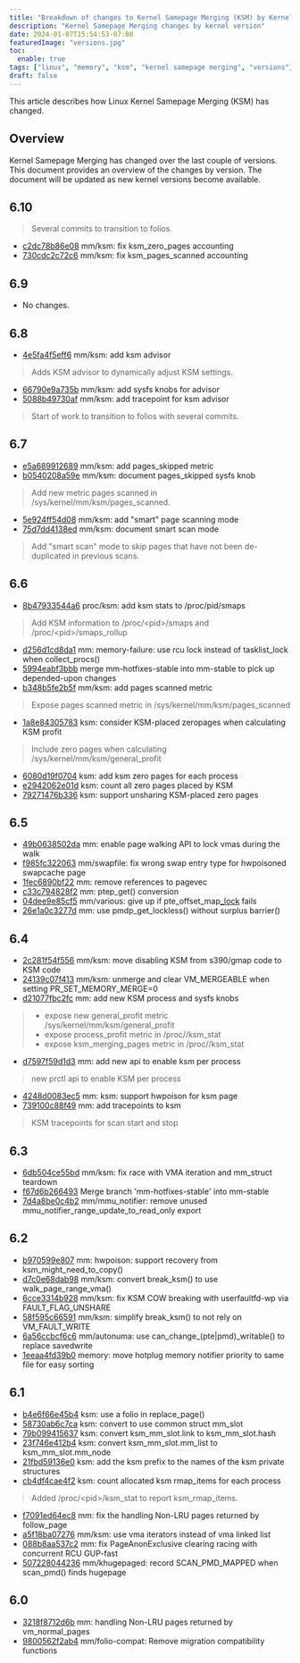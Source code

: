 ```yaml
---
title: "Breakdown of changes to Kernel Samepage Merging (KSM) by Kernel Version"
description: "Kernel Samepage Merging changes by kernel version"
date: 2024-01-07T15:54:53-07:00
featuredImage: "versions.jpg"
toc:
  enable: true
tags: ["linux", "memory", "ksm", "kernel samepage merging", "versions"]
draft: false 
---
```


This article describes how Linux Kernel Samepage Merging (KSM) has changed.
<!--more-->

## Overview
Kernel Samepage Merging has changed over the last couple of versions. This
document provides an overview of the changes by version.
The document will be updated as new kernel versions become available.

## 6.10
> Several commits to transition to folios.
- [c2dc78b86e08](https://git.kernel.org/torvalds/p/c2dc78b86e08) mm/ksm: fix ksm_zero_pages accounting
- [730cdc2c72c6](https://git.kernel.org/torvalds/p/730cdc2c72c6) mm/ksm: fix ksm_pages_scanned accounting

## 6.9
- No changes.

## 6.8
- [4e5fa4f5eff6](https://git.kernel.org/torvalds/p/4e5fa4f5eff6) mm/ksm: add ksm advisor
> Adds KSM advisor to dynamically adjust KSM settings.
- [66790e9a735b](https://git.kernel.org/torvalds/p/66790e9a735b) mm/ksm: add sysfs knobs for advisor 
- [5088b49730af](https://git.kernel.org/torvalds/p/5088b49730af) mm/ksm: add tracepoint for ksm advisor
> Start of work to transition to folios with several commits.

## 6.7
- [e5a689912689](https://git.kernel.org/torvalds/p/e5a689912689) mm/ksm: add pages_skipped metric
- [b0540208a59e](https://git.kernel.org/torvalds/p/b0540208a59e) mm/ksm: document pages_skipped sysfs knob
> Add new metric pages scanned in /sys/kernel/mm/ksm/pages_scanned.
- [5e924ff54d08](https://git.kernel.org/torvalds/p/5e924ff54d08) mm/ksm: add "smart" page scanning mode
- [75d7dd4138ed](https://git.kernel.org/torvalds/p/75d7dd4138ed) mm/ksm: document smart scan mode
> Add "smart scan" mode to skip pages that have not been de-duplicated in previous scans.

## 6.6
- [8b47933544a6](https://git.kernel.org/torvalds/p/8b47933544a6) proc/ksm: add ksm stats to /proc/pid/smaps
> Add KSM information to /proc/\<pid>/smaps and /proc/\<pid>/smaps_rollup
- [d256d1cd8da1](https://git.kernel.org/torvalds/p/d256d1cd8da1) mm: memory-failure: use rcu lock instead of tasklist_lock when collect_procs()
- [5994eabf3bbb](https://git.kernel.org/torvalds/p/5994eabf3bbb) merge mm-hotfixes-stable into mm-stable to pick up depended-upon changes
- [b348b5fe2b5f](https://git.kernel.org/torvalds/p/b348b5fe2b5f) mm/ksm: add pages scanned metric
> Expose pages scanned metric in /sys/kernel/mm/ksm/pages_scanned
- [1a8e84305783](https://git.kernel.org/torvalds/p/1a8e84305783) ksm: consider KSM-placed zeropages when calculating KSM profit
> Include zero pages when calculating /sys/kernel/mm/ksm/general_profit
- [6080d19f0704](https://git.kernel.org/torvalds/p/6080d19f0704) ksm: add ksm zero pages for each process
- [e2942062e01d](https://git.kernel.org/torvalds/p/e2942062e01d) ksm: count all zero pages placed by KSM
- [79271476b336](https://git.kernel.org/torvalds/p/79271476b336) ksm: support unsharing KSM-placed zero pages

## 6.5
- [49b0638502da](https://git.kernel.org/torvalds/p/49b0638502da) mm: enable page walking API to lock vmas during the walk
- [f985fc322063](https://git.kernel.org/torvalds/p/f985fc322063) mm/swapfile: fix wrong swap entry type for hwpoisoned swapcache page
- [1fec6890bf22](https://git.kernel.org/torvalds/p/1fec6890bf22) mm: remove references to pagevec
- [c33c794828f2](https://git.kernel.org/torvalds/p/c33c794828f2) mm: ptep_get() conversion
- [04dee9e85cf5](https://git.kernel.org/torvalds/p/04dee9e85cf5) mm/various: give up if pte_offset_map[_lock]() fails
- [26e1a0c3277d](https://git.kernel.org/torvalds/p/26e1a0c3277d) mm: use pmdp_get_lockless() without surplus barrier()

## 6.4
- [2c281f54f556](https://git.kernel.org/torvalds/p/2c281f54f556) mm/ksm: move disabling KSM from s390/gmap code to KSM code
- [24139c07f413](https://git.kernel.org/torvalds/p/24139c07f413) mm/ksm: unmerge and clear VM_MERGEABLE when setting PR_SET_MEMORY_MERGE=0
- [d21077fbc2fc](https://git.kernel.org/torvalds/p/d21077fbc2fc) mm: add new KSM process and sysfs knobs
> - expose new general_profit metric /sys/kernel/mm/ksm/general_profit
> - expose process_profit metric in /proc/<pid>/ksm_stat
> - expose ksm_merging_pages metric in /proc/<pid>/ksm_stat
- [d7597f59d1d3](https://git.kernel.org/torvalds/p/d7597f59d1d3) mm: add new api to enable ksm per process
> new prctl api to enable KSM per process
- [4248d0083ec5](https://git.kernel.org/torvalds/p/4248d0083ec5) mm: ksm: support hwpoison for ksm page
- [739100c88f49](https://git.kernel.org/torvalds/p/739100c88f49) mm: add tracepoints to ksm
> KSM tracepoints for scan start and stop

## 6.3
- [6db504ce55bd](https://kernel.git.org/torvalds/p/6db504ce55bd) mm/ksm: fix race with VMA iteration and mm_struct teardown
- [f67d6b266493](https://kernel.git.org/torvalds/p/f67d6b266493) Merge branch 'mm-hotfixes-stable' into mm-stable
- [7d4a8be0c4b2](https://kernel.git.org/torvalds/p/7d4a8be0c4b2) mm/mmu_notifier: remove unused mmu_notifier_range_update_to_read_only export

## 6.2
- [b970599e807](https://git.kernel.org/torvalds/p/b970599e807) mm: hwpoison: support recovery from ksm_might_need_to_copy()
- [d7c0e68dab98](https://git.kernel.org/torvalds/p/d7c0e68dab98) mm/ksm: convert break_ksm() to use walk_page_range_vma()
- [6cce3314b928](https://git.kernel.org/torvalds/p/6cce3314b928) mm/ksm: fix KSM COW breaking with userfaultfd-wp via FAULT_FLAG_UNSHARE
- [58f595c66591](https://git.kernel.org/torvalds/p/58f595c66591) mm/ksm: simplify break_ksm() to not rely on VM_FAULT_WRITE
- [6a56ccbcf6c6](https://git.kernel.org/torvalds/p/6a56ccbcf6c6) mm/autonuma: use can_change_(pte|pmd)_writable() to replace savedwrite
- [1eeaa4fd39b0](https://git.kernel.org/torvalds/p/1eeaa4fd39b0) memory: move hotplug memory notifier priority to same file for easy sorting

## 6.1
- [b4e6f66e45b4](https://git.kernel.org/torvalds/p/b4e6f66e45b4) ksm: use a folio in replace_page()
- [58730ab6c7ca](https://git.kernel.org/torvalds/p/58730ab6c7ca) ksm: convert to use common struct mm_slot
- [79b099415637](https://git.kernel.org/torvalds/p/79b099415637) ksm: convert ksm_mm_slot.link to ksm_mm_slot.hash
- [23f746e412b4](https://git.kernel.org/torvalds/p/23f746e412b4) ksm: convert ksm_mm_slot.mm_list to ksm_mm_slot.mm_node
- [21fbd59136e0](https://git.kernel.org/torvalds/p/21fbd59136e0) ksm: add the ksm prefix to the names of the ksm private structures
- [cb4df4cae4f2](https://git.kernel.org/torvalds/p/cb4df4cae4f2) ksm: count allocated ksm rmap_items for each process
>  Added /proc/\<pid>/ksm_stat to report ksm_rmap_items.
- [f7091ed64ec8](https://git.kernel.org/torvalds/p/f7091ed64ec8) mm: fix the handling Non-LRU pages returned by follow_page
- [a5f18ba07276](https://git.kernel.org/torvalds/p/a5f18ba07276) mm/ksm: use vma iterators instead of vma linked list
- [088b8aa537c2](https://git.kernel.org/torvalds/p/088b8aa537c2) mm: fix PageAnonExclusive clearing racing with concurrent RCU GUP-fast
- [507228044236](https://git.kernel.org/torvalds/p/507228044236) mm/khugepaged: record SCAN_PMD_MAPPED when scan_pmd() finds hugepage

## 6.0
- [3218f8712d6b](https://git.kernel.org/torvalds/p/3218f8712d6b) mm: handling Non-LRU pages returned by vm_normal_pages
- [9800562f2ab4](https://git.kernel.org/torvalds/p/9800562f2ab4) mm/folio-compat: Remove migration compatibility functions


